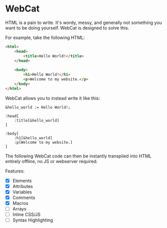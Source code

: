 # WebCat
HTML is a pain to write. It's wordy, messy, and generally not something you want to be doing yourself. WebCat is designed to solve this.

For example, take the following HTML:
```html
<html>
	<head>
		<title>Hello World!</title>
	</head>
	
	<body>
		<h1>Hello World!</h1>
		<p>Welcome to my website.</p>
	</body>
</html>

```
WebCat allows you to instead write it like this:
```
&hello_world := Hello World!;

:head[
	:title[&hello_world]
]

:body[
	:h1[&hello_world]
	:p[Welcome to my website.]
]
```
The following WebCat code can then be instantly transpiled into HTML entirely offline, no JS or webserver required. 

Features:
- [x] Elements
- [x] Attributes
- [x] Variables
- [x] Comments
- [x] Macros
- [ ] Arrays
- [ ] Inline CSS/JS
- [ ] Syntax Highlighting 
